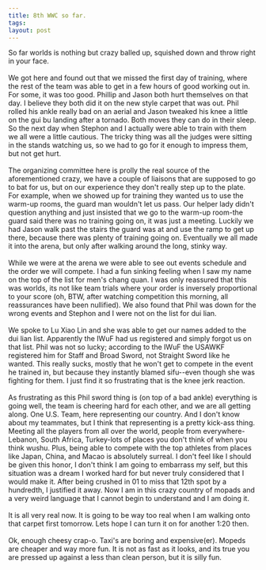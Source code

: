 ```yaml
---
title: 8th WWC so far.
tags: 
layout: post
---
```

So far worlds is nothing but crazy balled up, squished down and throw right in your face.<br /><br />We got here and found out that we missed the first day of training, where the rest of the team was able to get in a few hours of good working out in.  For some, it was too good.  Phillip and Jason both hurt themselves on that day.  I believe they both did it on the new style carpet that was out.  Phil rolled his ankle really bad on an aerial and Jason tweaked his knee a little on the gui bu landing after a tornado. Both moves they can do in their sleep.  So the next day when Stephon and I actually were able to train with them we all were a little cautious.  The tricky thing was all the judges were sitting in the stands watching us, so we had to go for it enough to impress them, but not get hurt.  <br /><br />The organizing committee here is prolly the real source of the aforementioned crazy, we have a couple of liaisons that are supposed to go to bat for us, but on our experience they don't really step up to the plate.  For example, when we showed up for training they wanted us to use the warm-up rooms, the guard man wouldn't let us pass.  Our helper lady didn't question anything and just insisted that we go to the warm-up room-the guard said there was no training going on, it was just a meeting.    Luckily we had Jason walk past the stairs the guard was at and use the ramp to get up there, because there was plenty of training going on.  Eventually we all made it into the arena, but only after walking around the long, stinky way. <br /><br />While we were at the arena we were able to see out events schedule and the order we will compete.  I had a fun sinking feeling when I saw my name on the top of the list for men's chang quan.  I was only reassured that this was worlds, its not like team trials where your order is inversely proportional to your score (oh, BTW, after watching competition this morning, all reassurances have been nullified).  We also found that Phil was down for the wrong events and Stephon and I were not on the list for dui lian.  <br /><br />We spoke to Lu Xiao Lin and she was able to get our names added to the dui lian list.  Apparently the IWuF had us registered and simply forgot us on that list.  Phil was not so lucky; according to the IWuF the USAWKF registered him for Staff and Broad Sword, not Straight Sword like he wanted.  This really sucks, mostly that he won't get to compete in the event he trained in, but because they instantly blamed sifu--even though she was fighting for them.  I just find it so frustrating that is the knee jerk reaction.<br /><br />As frustrating as this Phil sword thing is (on top of a bad ankle) everything is going well, the team is cheering hard for each other, and we are all getting along.  One U.S. Team, here representing our country.  And I don't know about my teammates, but I think that representing is a pretty kick-ass thing.  Meeting all the players from all over the world, people from everywhere-Lebanon, South Africa, Turkey-lots of places you don't think of when you think wushu. Plus, being able to compete with the top athletes from places like Japan, China, and Macao is absolutely surreal.   I don't feel like I should be given this honor, I don't think I am going to embarrass my self, but this situation was a dream I worked hard for but never truly considered that I would make it.  After being crushed in 01 to miss that 12th spot by a hundredth, I justified it away.  Now I am in this crazy country of mopads and a very weird language that I cannot begin to understand and I am doing it.  <br /><br />It is all very real now. It is going to be way too real when I am walking onto that carpet first tomorrow.  Lets hope I can turn it on for another 1:20 then. <br /><br />Ok, enough cheesy crap-o. Taxi's are boring and expensive(er).  Mopeds are cheaper and way more fun.  It is not as fast as it looks, and its true you are pressed up against a less than clean person, but it is silly fun.

